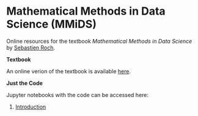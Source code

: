 # Mathematical Methods in Data Science (MMiDS)

Online resources for the textbook *Mathematical Methods in Data Science*  by [Sebastien Roch](https://people.math.wisc.edu/~roch/).

**Textbook**

An online verion of the textbook is available [here](https://mmids-textbook.github.io/).

**Just the Code**

Jupyter notebooks with the code can be accessed here:

1. [Introduction]()
